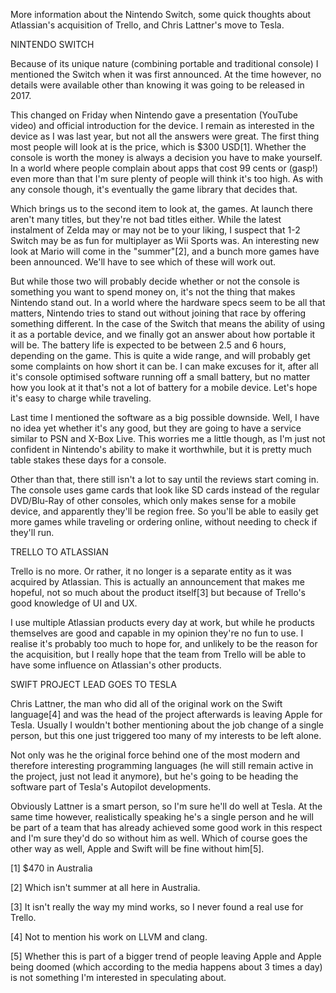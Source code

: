 More information about the Nintendo Switch, some quick thoughts about Atlassian's acquisition of Trello, and Chris Lattner's move to Tesla.



NINTENDO SWITCH


Because of its unique nature (combining portable and traditional console) I mentioned the Switch when it was first announced. At the time however, no details were available other than knowing it was going to be released in 2017.

This changed on Friday when Nintendo gave a presentation (YouTube video) and official introduction for the device. I remain as interested in the device as I was last year, but not all the answers were great. The first thing most people will look at is the price, which is $300 USD[1]. Whether the console is worth the money is always a decision you have to make yourself. In a world where people complain about apps that cost 99 cents or (gasp!) even more than that I'm sure plenty of people will think it's too high. As with any console though, it's eventually the game library that decides that.

Which brings us to the second item to look at, the games. At launch there aren't many titles, but they're not bad titles either. While the latest instalment of Zelda may or may not be to your liking, I suspect that 1-2 Switch may be as fun for multiplayer as Wii Sports was. An interesting new look at Mario will come in the "summer"[2], and a bunch more games have been announced. We'll have to see which of these will work out.

But while those two will probably decide whether or not the console is something you want to spend money on, it's not the thing that makes Nintendo stand out. In a world where the hardware specs seem to be all that matters, Nintendo tries to stand out without joining that race by offering something different. In the case of the Switch that means the ability of using it as a portable device, and we finally got an answer about how portable it will be. The battery life is expected to be between 2.5 and 6 hours, depending on the game. This is quite a wide range, and will probably get some complaints on how short it can be. I can make excuses for it, after all it's console optimised software running off a small battery, but no matter how you look at it that's not a lot of battery for a mobile device. Let's hope it's easy to charge while traveling.

Last time I mentioned the software as a big possible downside. Well, I have no idea yet whether it's any good, but they are going to have a service similar to PSN and X-Box Live. This worries me a little though, as I'm just not confident in Nintendo's ability to make it worthwhile, but it is pretty much table stakes these days for a console.

Other than that, there still isn't a lot to say until the reviews start coming in. The console uses game cards that look like SD cards instead of the regular DVD/Blu-Ray of other consoles, which only makes sense for a mobile device, and apparently they'll be region free. So you'll be able to easily get more games while traveling or ordering online, without needing to check if they'll run.



TRELLO TO ATLASSIAN


Trello is no more. Or rather, it no longer is a separate entity as it was acquired by Atlassian. This is actually an announcement that makes me hopeful, not so much about the product itself[3] but because of Trello's good knowledge of UI and UX.

I use multiple Atlassian products every day at work, but while he products themselves are good and capable in my opinion they're no fun to use. I realise it's probably too much to hope for, and unlikely to be the reason for the acquisition, but I really hope that the team from Trello will be able to have some influence on Atlassian's other products.



SWIFT PROJECT LEAD GOES TO TESLA


Chris Lattner, the man who did all of the original work on the Swift language[4] and was the head of the project afterwards is leaving Apple for Tesla. Usually I wouldn't bother mentioning about the job change of a single person, but this one just triggered too many of my interests to be left alone.

Not only was he the original force behind one of the most modern and therefore interesting programming languages (he will still remain active in the project, just not lead it anymore), but he's going to be heading the software part of Tesla's Autopilot developments.

Obviously Lattner is a smart person, so I'm sure he'll do well at Tesla. At the same time however, realistically speaking he's a single person and he will be part of a team that has already achieved some good work in this respect and I'm sure they'd do so without him as well. Which of course goes the other way as well, Apple and Swift will be fine without him[5].

[1] $470 in Australia

[2] Which isn't summer at all here in Australia.

[3] It isn't really the way my mind works, so I never found a real use for Trello.

[4] Not to mention his work on LLVM and clang.

[5] Whether this is part of a bigger trend of people leaving Apple and Apple being doomed (which according to the media happens about 3 times a day) is not something I'm interested in speculating about.
